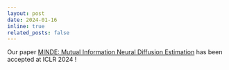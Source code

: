 ```yaml
---
layout: post
date: 2024-01-16 
inline: true
related_posts: false
---
```

Our paper <a href='https://openreview.net/pdf/722d4965e2b0ab2253ee683054dc19f8f0234591.pdf'> MINDE: Mutual Information Neural Diffusion Estimation</a> has been accepted at ICLR 2024 !